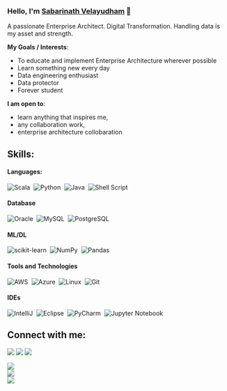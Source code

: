 ### Hello, I'm [Sabarinath Velayudham](https://github.com/sabarinathv) 👋

A passionate Enterprise Architect. Digital Transformation. Handling data is my asset and strength.

**My Goals / Interests**:
- To educate and implement Enterprise Architecture wherever possible
- Learn something new every day
- Data engineering enthusiast
- Data protector
- Forever student


 **I am open to**:

- learn anything that inspires me,
- any collaboration work,
- enterprise architecture collobaration


## Skills:

#### Languages:

![Scala](https://img.shields.io/badge/Scala-ED8B00?style=for-the-badge&logo=scala&logoColor=white)&nbsp;
![Python](https://img.shields.io/badge/Python-29cdd8?style=for-the-badge&logo=python&logoColor=white)&nbsp;
![Java](https://img.shields.io/badge/Java-edd746?style=for-the-badge&logo=java&logoColor=white)&nbsp;
![Shell Script](https://img.shields.io/badge/Shell_Script-eaddca?style=for-the-badge&logo=gnu-bash&logoColor=white)&nbsp;

#### Database

![Oracle](https://img.shields.io/badge/Oracle-606060?style=for-the-badge&logo=oracle&logoColor=white)&nbsp;
![MySQL](https://img.shields.io/badge/MySQL-a5d1f3?style=for-the-badge&logo=mysql&logoColor=white)&nbsp;
![PostgreSQL](https://img.shields.io/badge/PostgreSQL-316192?style=for-the-badge&logo=postgresql&logoColor=white)&nbsp;

#### ML/DL

![scikit-learn](https://img.shields.io/badge/scikit--learn-%23F7931E.svg?style=for-the-badge&logo=scikit-learn&logoColor=white)&nbsp;
![NumPy](https://img.shields.io/badge/numpy-%23013243.svg?style=for-the-badge&logo=numpy&logoColor=white)&nbsp;
![Pandas](https://img.shields.io/badge/pandas-%23150458.svg?style=for-the-badge&logo=pandas&logoColor=white)&nbsp;

#### Tools and Technologies

![AWS](https://img.shields.io/badge/Amazon_AWS-ED8B00?style=flat&logo=amazon-aws&logoColor=white)&nbsp;
![Azure](https://img.shields.io/badge/Azure-a5d1f3?style=flat&logo=microsoft-azure&logoColor=white)&nbsp;
![Linux](https://img.shields.io/badge/Linux-FCC624?style=for-the-badge&logo=linux&logoColor=black)&nbsp;
![Git](https://img.shields.io/badge/GIT-E44C30?style=for-the-badge&logo=git&logoColor=white)&nbsp;

#### IDEs

![IntelliJ](https://img.shields.io/badge/IntelliJ-fcdf64.svg?style=for-the-badge&logo=Intellij-idea&logoColor=white)&nbsp;
![Eclipse](https://img.shields.io/badge/Eclipse-FE7A16.svg?style=for-the-badge&logo=Eclipse&logoColor=white)&nbsp;
![PyCharm](https://img.shields.io/badge/pycharm-143?style=for-the-badge&logo=pycharm&logoColor=black&color=black&labelColor=green)&nbsp;
![Jupyter Notebook](https://img.shields.io/badge/jupyter-%23FA0F00.svg?style=for-the-badge&logo=jupyter&logoColor=white)&nbsp;


## Connect with me:

<p align = "center">

[<img src ="https://img.shields.io/badge/Github-%23.svg?&style=for-the-badge&logo=github&logoColor=white%22&color=black">](https://github.com/sabarinathv)
[<img src="https://img.shields.io/badge/linkedin-%2312100E.svg?&style=for-the-badge&logo=linkedin&logoColor=white&color=black" />](https://www.linkedin.com/in/sabarinath-velayudham-1b983756/)
[<img src="https://img.shields.io/badge/instagram-%2312100E.svg?&style=for-the-badge&logo=instagram&logoColor=white&color=black" />](https://www.instagram.com/sabarinath_velayudham/)
</p>

![](https://github-readme-stats.vercel.app/api?username=sabarinathv&theme=dark&hide_border=false&include_all_commits=false&count_private=false)<br/>
![](https://github-readme-streak-stats.herokuapp.com/?user=sabarinathv&theme=dark&hide_border=false)<br/>
![](https://github-readme-stats.vercel.app/api/top-langs/?username=sabarinathv&theme=dark&hide_border=false&include_all_commits=false&count_private=false&layout=compact)

<!--  | <a href="https://github.com/sabarinathv/github-readme-stats"><img align="center" src="https://github-readme-stats.vercel.app/api?username=sabarinathv&show_icons=true&include_all_commits=true&theme=buefy&hide_border=true" alt="Sabarinath Velayudham's github stats" /></a> | <a href="https://github.com/sabarinathv/github-readme-stats"><img align="center" src="https://github-readme-stats.vercel.app/api/top-langs/?username=sabarinathv&layout=compact&theme=buefy&hide_border=true" /></a> |
| ------------- | ------------- | -->

<!-- 
----
[<img src="https://github-profile-trophy.vercel.app/?username=sabarinathv&row=2&column=3" />](https://github.com/ryo-ma/github-profile-trophy)
[<img src="https://github-readme-stats.vercel.app/api?username=sabarinathv&theme=algolia&count_private=true&include_all_commits=true&show_icons=true" />](https://github.com/anuraghazra/github-readme-stats)
[![GitHub Streak](https://github-readme-streak-stats.herokuapp.com/?user=sabarinathv&theme=dark)](https://github.com/DenverCoder1/github-readme-streak-stats)
[![Sabarinath Velayudham's Top Langs](https://github-readme-stats.vercel.app/api/top-langs/?username=themlphdstudent&theme=algolia&hide=Jupyter&layout=compact&show_icons=true)](https://github.com/anuraghazra/github-readme-stats)
 -->

<!--
**themlphdstudent/themlphdstudent** is a ✨ _special_ ✨ repository because its `README.md` (this file) appears on your GitHub profile.

Here are some ideas to get you started:

- 🔭 I’m currently working on ...
- 🌱 I’m currently learning ...
- 👯 I’m looking to collaborate on ...
- 🤔 I’m looking for help with ...
- 💬 Ask me about ...
- 📫 How to reach me: ...
- 😄 Pronouns: ...
- ⚡ Fun fact: ...
-->
